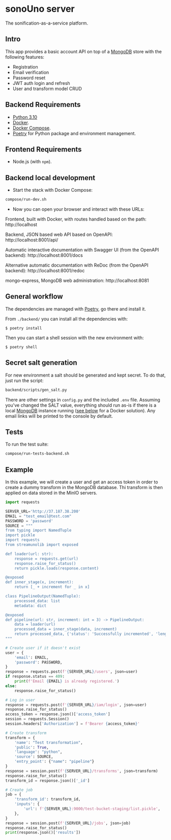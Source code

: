 # sonoUno server
The sonification-as-a-service platform.

## Intro

This app provides a basic account API on top of a [MongoDB]() store with the following features:

- Registration
- Email verification
- Password reset
- JWT auth login and refresh
- User and transform model CRUD

## Backend Requirements

* [Python 3.10](https://www.python.org/downloads/)
* [Docker](https://www.docker.com/).
* [Docker Compose](https://docs.docker.com/compose/install/).
* [Poetry](https://python-poetry.org/) for Python package and environment management.

## Frontend Requirements

* Node.js (with `npm`).

## Backend local development

* Start the stack with Docker Compose:

```bash
compose/run-dev.sh
```

* Now you can open your browser and interact with these URLs:

Frontend, built with Docker, with routes handled based on the path: http://localhost

Backend, JSON based web API based on OpenAPI: http://localhost:8001/api/

Automatic interactive documentation with Swagger UI (from the OpenAPI backend): http://localhost:8001/docs

Alternative automatic documentation with ReDoc (from the OpenAPI backend): http://localhost:8001/redoc

mongo-express, MongoDB web administration: http://localhost:8081

## General workflow

The dependencies are managed with [Poetry](https://python-poetry.org/), go there and install it.

From `./backend/` you can install all the dependencies with:

```console
$ poetry install
```

Then you can start a shell session with the new environment with:

```console
$ poetry shell
```

## Secret salt generation

For new environment a salt should be generated and kept secret. To do that, just run the script:

```bash
backend/scripts/gen_salt.py
```

There are other settings in `config.py` and the included `.env` file. Assuming you've changed the SALT value, everything should run as-is if there is a local [MongoDB]() instance running ([see below](#test) for a Docker solution). Any email links will be printed to the console by default.

## Tests

To run the test suite:

```bash
compose/run-tests-backend.sh
```

## Example

In this example, we will create a user and get an access token in order to create
a dummy transform in the MongoDB database. Thi transform is then applied on data stored in the
MinIO servers.

```python
import requests

SERVER_URL='http://37.187.38.200'
EMAIL = "test_email@test.com"
PASSWORD = 'password'
SOURCE = """
from typing import NamedTuple
import pickle
import requests
from streamunolib import exposed

def loader(url: str):
    response = requests.get(url)
    response.raise_for_status()
    return pickle.loads(response.content)

@exposed
def inner_stage(x, increment):
    return [_ + increment for _ in x]

class PipelineOutput(NamedTuple):
    processed_data: list
    metadata: dict

@exposed
def pipeline(url: str, increment: int = 3) -> PipelineOutput:
    data = loader(url)
    processed_data = inner_stage(data, increment)
    return processed_data, {'status': 'Successfully incremented', 'length': len(data)}
"""

# Create user if it doesn't exist
user = {
    'email': EMAIL,
    'password': PASSWORD,
}
response = requests.post(f'{SERVER_URL}/users', json=user)
if response.status == 409:
    print(f'Email {EMAIL} is already registered.')
else:
    response.raise_for_status()

# Log in user
response = requests.post(f'{SERVER_URL}/iam/login', json=user)
response.raise_for_status()
access_token = response.json()['access_token']
session = requests.Session()
session.headers['Authorization'] = f'Bearer {access_token}'

# Create transform
transform = {
    'name': "Test transformation",
    'public': True,
    'language': "python",
    'source': SOURCE,
    'entry_point': {"name": "pipeline"}
}
response = session.post(f'{SERVER_URL}/transforms', json=transform)
response.raise_for_status()
transform_id = response.json()['_id']

# Create job
job = {
    'transform_id': transform_id,
    'inputs': {
        'url': f'{SERVER_URL}:9000/test-bucket-staging/list.pickle',
    },
}
response = session.post(f'{SERVER_URL}/jobs', json=job)
response.raise_for_status()
print(response.json()['results'])
```

[MongoDB]: https://www.mongodb.com "MongoDB NoSQL homepage"
[FastAPI]: https://fastapi.tiangolo.com "FastAPI web framework"
[Beanie ODM]: https://roman-right.github.io/beanie/ "Beanie object-document mapper"
[Starlette]: https://www.starlette.io "Starlette web framework"
[PyDantic]: https://pydantic-docs.helpmanual.io "PyDantic model validation"
[fastapi-jwt-auth]: https://github.com/IndominusByte/fastapi-jwt-auth "JWT auth for FastAPI"
[fastapi-mail]: https://github.com/sabuhish/fastapi-mail "FastAPI mail server"
[uvicorn]: https://www.uvicorn.org "Uvicorn ASGI web server"
